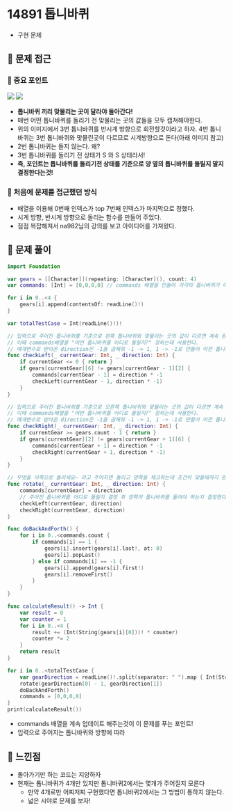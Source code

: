 # 14891 톱니바퀴
- 구현 문제

## 🍎 문제 접근

### 📖 중요 포인트
![](https://i.imgur.com/UfYJ30h.png)
![](https://i.imgur.com/ShaR2JG.png)
- **톱니바퀴 끼리 맞물리는 곳이 달라야 돌아간다!**
- 매번 어떤 톱니바퀴를 돌리기 전 맞물리는 곳의 값들을 모두 캡쳐해야한다.
- 위의 이미지에서 3번 톱니바퀴를 반시계 방향으로 회전할것이라고 하자. 4번 톱니바퀴는 3번 톱니바퀴와 맞물린곳이 다르므로 시계방향으로 돈다(아래 이미지 참고)
- 2번 톱니바퀴는 돌지 않는다. 왜?
- 3번 톱니바퀴를 돌리기 전 상태가 S 와 S 상태라서!
- **즉, 포인트는 톱니바퀴를 돌리기전 상태를 기준으로 양 옆의 톱니바퀴를 돌릴지 말지 결정한다는것!**

### 📖 처음에 문제를 접근했던 방식
- 배열을 이용해 0번째 인덱스가 top 7번째 인덱스가 마지막으로 정했다.
- 시계 방향, 반시계 방향으로 돌리는 함수를 만들어 주었다.
- 점점 복잡해져서 na982님의 강의를 보고 아이디어를 가져왔다.

## 🍎 문제 풀이
```swift
import Foundation

var gears = [[Character]](repeating: [Character](), count: 4)
var commands: [Int] = [0,0,0,0] // commands 배열을 만들어 각각의 톱니바퀴가 어디로 도는지 결정한다

for i in 0..<4 {
    gears[i].append(contentsOf: readLine()!)
}

var totalTestCase = Int(readLine()!)!

// 입력으로 주어진 톱니바퀴를 기준으로 왼쪽 톱니바퀴와 맞물리는 곳의 값이 다르면 계속 왼쪽으로 퍼져나간다
// 이때 commands배열을 "어떤 톱니바퀴를 어디로 돌릴지?" 정하는데 사용한다.
// 매개변수로 받아온 direction은 -1을 곱해줘 -1 -> 1, 1 -> -1로 만들어 이전 톱니바퀴의 역방향을 구현.
func checkLeft(_ currentGear: Int, _ direction: Int) {
    if currentGear <= 0 { return }
    if gears[currentGear][6] != gears[currentGear - 1][2] {
        commands[currentGear - 1] = direction * -1
        checkLeft(currentGear - 1, direction * -1)
    }
}

// 입력으로 주어진 톱니바퀴를 기준으로 오른쪽 톱니바퀴와 맞물리는 곳의 값이 다르면 계속 오른쪽으로 퍼져나간다
// 이때 commands배열을 "어떤 톱니바퀴를 어디로 돌릴지?" 정하는데 사용한다.
// 매개변수로 받아온 direction은 -1을 곱해줘 -1 -> 1, 1 -> -1로 만들어 이전 톱니바퀴의 역방향을 구현.
func checkRight(_ currentGear: Int, _ direction: Int) {
    if currentGear >= gears.count - 1 { return }
    if gears[currentGear][2] != gears[currentGear + 1][6] {
        commands[currentGear + 1] = direction * -1
        checkRight(currentGear + 1, direction * -1)
    }
}

// 무엇을 이쪽으로 돌리세요~ 라고 주어지면 돌리고 양쪽을 체크하는데 조건이 맞을때까지 왼쪽, 오른쪽으로 퍼져나간다.
func rotate(_ currentGear: Int, _ direction: Int) {
    commands[currentGear] = direction
    // 주어진 톱니바퀴를 어디로 돌릴지 결정 후 양쪽의 톱니바퀴를 돌려야 하는지 결정한다.
    checkLeft(currentGear, direction)
    checkRight(currentGear, direction)
}

func doBackAndForth() {
    for i in 0..<commands.count {
        if commands[i] == 1 {
            gears[i].insert(gears[i].last!, at: 0)
            gears[i].popLast()
        } else if commands[i] == -1 {
            gears[i].append(gears[i].first!)
            gears[i].removeFirst()
        }
    }
}

func calculateResult() -> Int {
    var result = 0
    var counter = 1
    for i in 0..<4 {
        result += (Int(String(gears[i][0]))! * counter)
        counter *= 2
    }
    return result
}

for i in 0..<totalTestCase {
    var gearDirection = readLine()!.split(separator: " ").map { Int(String($0))! }
    rotate(gearDirection[0] - 1, gearDirection[1])
    doBackAndForth()
    commands = [0,0,0,0]
}
print(calculateResult())
```
- commands 배열을 계속 업데이트 해주는것이 이 문제를 푸는 포인트!
- 입력으로 주어지는 톱니바퀴와 방향에 따라 


## 🍎 느낀점
- 돌아가기만 하는 코드는 지양하자
- 현재는 톱니바퀴가 4개만 있지만 톱니바퀴2에서는 몇개가 주어질지 모른다
    - 만약 4개로만 어찌저찌 구현했다면 톱니바퀴2에서는 그 방법이 통하지 않는다.
    - 넓은 시야로 문제를 보자!
